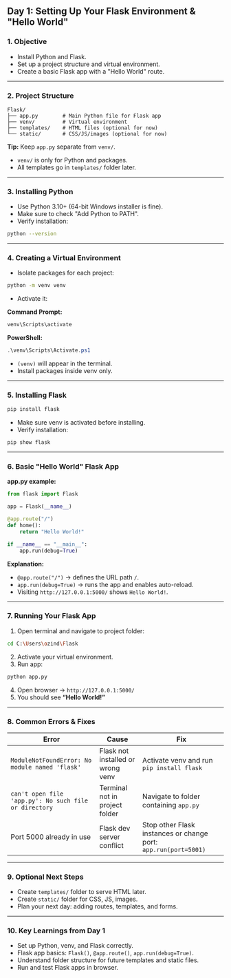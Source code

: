 ## Day 1: Setting Up Your Flask Environment & "Hello World"

### 1. Objective

* Install Python and Flask.
* Set up a project structure and virtual environment.
* Create a basic Flask app with a "Hello World" route.

---

### 2. Project Structure

```
Flask/
├── app.py        # Main Python file for Flask app
├── venv/         # Virtual environment
├── templates/    # HTML files (optional for now)
└── static/       # CSS/JS/images (optional for now)
```

**Tip:** Keep `app.py` separate from `venv/`.

* `venv/` is only for Python and packages.
* All templates go in `templates/` folder later.

---

### 3. Installing Python

* Use Python 3.10+ (64-bit Windows installer is fine).
* Make sure to check "Add Python to PATH".
* Verify installation:

```bash
python --version
```

---

### 4. Creating a Virtual Environment

* Isolate packages for each project:

```bash
python -m venv venv
```

* Activate it:

**Command Prompt:**

```bash
venv\Scripts\activate
```

**PowerShell:**

```powershell
.\venv\Scripts\Activate.ps1
```

* `(venv)` will appear in the terminal.
* Install packages inside venv only.

---

### 5. Installing Flask

```bash
pip install flask
```

* Make sure venv is activated before installing.
* Verify installation:

```bash
pip show flask
```

---

### 6. Basic "Hello World" Flask App

**app.py example:**

```python
from flask import Flask

app = Flask(__name__)

@app.route("/")
def home():
    return "Hello World!"

if __name__ == "__main__":
    app.run(debug=True)
```

**Explanation:**

* `@app.route("/")` → defines the URL path `/`.
* `app.run(debug=True)` → runs the app and enables auto-reload.
* Visiting `http://127.0.0.1:5000/` shows `Hello World!`.

---

### 7. Running Your Flask App

1. Open terminal and navigate to project folder:

```bash
cd C:\Users\ozind\Flask
```

2. Activate your virtual environment.
3. Run app:

```bash
python app.py
```

4. Open browser → `http://127.0.0.1:5000/`
5. You should see **“Hello World!”**

---

### 8. Common Errors & Fixes

| Error                                                 | Cause                             | Fix                                                             |
| ----------------------------------------------------- | --------------------------------- | --------------------------------------------------------------- |
| `ModuleNotFoundError: No module named 'flask'`        | Flask not installed or wrong venv | Activate venv and run `pip install flask`                       |
| `can't open file 'app.py': No such file or directory` | Terminal not in project folder    | Navigate to folder containing `app.py`                          |
| Port 5000 already in use                              | Flask dev server conflict         | Stop other Flask instances or change port: `app.run(port=5001)` |

---

### 9. Optional Next Steps

* Create `templates/` folder to serve HTML later.
* Create `static/` folder for CSS, JS, images.
* Plan your next day: adding routes, templates, and forms.

---

### 10. Key Learnings from Day 1

* Set up Python, venv, and Flask correctly.
* Flask app basics: `Flask()`, `@app.route()`, `app.run(debug=True)`.
* Understand folder structure for future templates and static files.
* Run and test Flask apps in browser.
